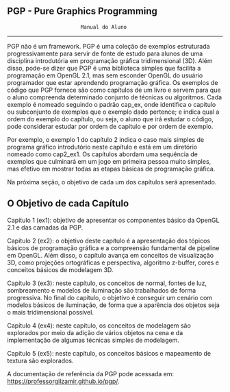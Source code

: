 ## PGP - Pure Graphics Programming
							Manual do Aluno
*************************************************************

PGP  não é um framework. PGP é uma coleção de exemplos estruturada progressivamente para servir de fonte de estudo para alunos de uma disciplina introdutória em programação gráfica tridimensional (3D). Além disso, pode-se dizer que PGP é uma biblioteca simples que facilita a programação em OpenGL 2.1, mas sem esconder OpenGL do usuário programador que estar aprendendo programação gráfica. Os exemplos de código que PGP fornece são como capítulos de um livro e servem para que o aluno compreenda determinado conjunto de técnicas ou algoritmos. Cada exemplo é nomeado seguindo o padrão cap<M>_ex<N>, onde <M> identifica o capítulo ou subconjunto de exemplos que o exemplo dado pertence; e <N> indica qual a ordem do exemplo do capítulo, ou seja, o aluno que irá estudar  o código, pode considerar estudar por ordem de capítulo e por ordem de exemplo.

Por exemplo, o exemplo 1 do capítulo 2 indica o caso mais simples de programa gráfico introdutório neste capítulo e está em um diretório nomeado como cap2_ex1. Os capítulos abordam uma sequência de exemplos que culminará em um jogo em primeira pessoa muito simples, mas efetivo em mostrar todas as etapas básicas de programação gráfica.

Na próxima seção, o objetivo de cada um dos capítulos será apresentado.

O Objetivo de cada Capítulo
----------------------------

Capítulo 1 (ex1): objetivo de apresentar os componentes básico da OpenGL 2.1 e das camadas da PGP.

Capítulo 2 (ex2): o objetivo deste capítulo é a apresentação dos tópicos básicos de programação gráfica e a compreensão fundamental de pipeline em  OpenGL. Além disso, o capítulo avança em conceitos de visualização 3D, como projeções ortográficas e perspectiva, algoritmo z-buffer, cores e conceitos básicos de modelagem 3D.

Capítulo 3 (ex3): neste capítulo, os conceitos de normal, fontes de luz, sombreamento e modelos de iluminação são trabalhados de forma progressiva. No final do capítulo, o objetivo é conseguir um cenário com modelos básicos de iluminação, de forma que a aparência dos objetos seja o mais tridimensional possível.

Capítulo 4 (ex4): neste capítulo, os conceitos de modelagem são explorados por meio da adição de vários objetos na cena e da implementação de algumas técnicas simples de modelagem.

Capítulo 5 (ex5): neste capítulo, os conceitos básicos e mapeamento de textura são explorados.

A documentação de referência da PGP pode acessada em: https://professorgilzamir.github.io/pgp/.

